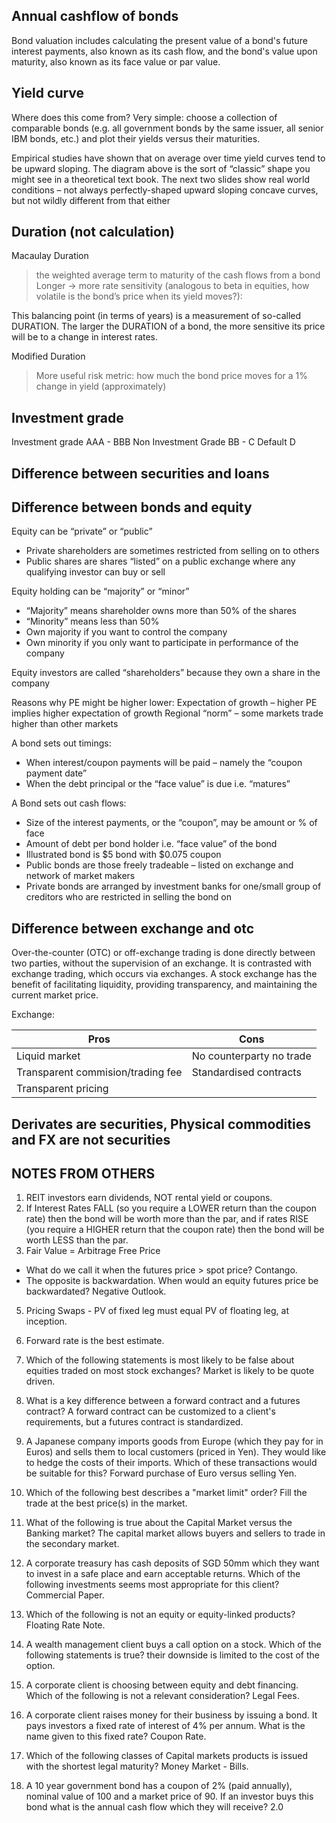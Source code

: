 ## Annual cashflow of bonds
Bond valuation includes calculating the present value of a bond's future interest payments, also known as its cash flow, and the bond's value upon maturity, also known as its face value or par value.

## Yield curve
Where does this come from?  Very simple: choose a collection of comparable bonds (e.g. all government bonds by the same issuer, all senior IBM bonds, etc.) and plot their yields versus their maturities.

Empirical studies have shown that on average over time yield curves tend to be upward sloping.  The diagram above is the sort of “classic” shape you might see in a theoretical text book.  The next two slides show real world conditions – not always perfectly-shaped upward sloping concave curves, but not wildly different from that either

## Duration (not calculation)
Macaulay Duration
>the weighted average term to maturity of the cash flows from a bond
>Longer -> more rate sensitivity (analogous to beta in equities, how volatile is the bond’s price when its yield moves?):

This balancing point (in terms of years) is a measurement of so-called DURATION.  The larger the DURATION of a bond, the more sensitive its price will be to a change in interest rates.

Modified Duration
> More useful risk metric: how much the bond price moves for a 1% change in yield (approximately)


## Investment grade
Investment grade AAA - BBB
Non Investment Grade BB - C
Default D

## Difference between securities and loans

## Difference between bonds and equity

Equity can be “private” or “public”
* Private shareholders are sometimes restricted from selling on to others
* Public shares are shares “listed” on a public exchange where any qualifying investor can buy or sell

Equity holding can be “majority” or “minor”
* “Majority” means shareholder owns more than 50% of the shares
* “Minority” means less than 50%
* Own majority if you want to control the company
* Own minority if you only want to participate in performance of the company

Equity investors are called “shareholders” because they own a share in the company

Reasons why PE might be higher lower:
Expectation of growth – higher PE implies higher expectation of growth
Regional “norm” – some markets trade higher than other markets

A bond sets out timings:
* When interest/coupon payments will be paid – namely the  “coupon payment date”
* When the debt principal or the “face value” is due i.e. “matures”

A Bond sets out cash flows:
* Size of the interest payments, or the “coupon”, may be amount or % of face
* Amount of debt per bond holder i.e. “face value” of the bond
* Illustrated bond is $5 bond with $0.075 coupon
* Public bonds are those freely tradeable – listed on exchange and network of market makers
* Private bonds are arranged by investment banks for one/small group of creditors who are restricted in selling the bond on


## Difference between exchange and otc
Over-the-counter (OTC) or off-exchange trading is done directly between two parties, without the supervision of an exchange. It is contrasted with exchange trading, which occurs via exchanges. A stock exchange has the benefit of facilitating liquidity, providing transparency, and maintaining the current market price.

Exchange:

| Pros | Cons
| -------- | -----------
| Liquid market | No counterparty no trade
| Transparent commision/trading fee | Standardised contracts
| Transparent pricing |

## Derivates are securities, Physical commodities and FX are not securities

## NOTES FROM OTHERS
1. REIT investors earn dividends, NOT rental yield or coupons.
2. If Interest Rates FALL (so you require a LOWER return than the coupon rate) then the bond will be worth more than the par, and if rates RISE (you require a HIGHER return that the coupon rate) then the bond will be worth LESS than the par.
3. Fair Value = Arbitrage Free Price
  - What do we call it when the futures price > spot price? Contango.
  - The opposite is backwardation. When would an equity futures price be backwardated? Negative Outlook.
5. Pricing Swaps - PV of fixed leg must equal PV of floating leg, at inception.
6. Forward rate is the best estimate.

1. Which of the following statements is most likely to be false about equities traded on most stock exchanges? Market is likely to be quote driven.
2. What is a key difference between a forward contract and a futures contract? A forward contract can be customized to a client's requirements, but a futures contract is standardized.
3. A Japanese company imports goods from Europe (which they pay for in Euros) and sells them to local customers (priced in Yen). They would like to hedge the costs of their imports. Which of these transactions would be suitable for this? Forward purchase of Euro versus selling Yen.
4. Which of the following best describes a "market limit" order? Fill the trade at the best price(s) in the market.
5. What of the following is true about the Capital Market versus the Banking market? The capital market allows buyers and sellers to trade in the secondary market.
6. A corporate treasury has cash deposits of SGD 50mm which they want to invest in a safe place and earn acceptable returns. Which of the following investments seems most appropriate for this client? Commercial Paper.
7. Which of the following is not an equity or equity-linked products? Floating Rate Note.
8. A wealth management client buys a call option on a stock. Which of the following statements is true? their downside is limited to the cost of the option.
9. A corporate client is choosing between equity and debt financing. Which of the following is not a relevant consideration? Legal Fees.
10. A corporate client raises money for their business by issuing a bond. It pays investors a fixed rate of interest of 4% per annum. What is the name given to this fixed rate? Coupon Rate.
11. Which of the following classes of Capital markets products is issued with the shortest legal maturity? Money Market - Bills.
12. A 10 year government bond has a coupon of 2% (paid annually), nominal value of 100 and a market price of 90. If an investor buys this bond what is the annual cash flow which they will receive? 2.0